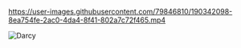 


https://user-images.githubusercontent.com/79846810/190342098-8ea754fe-2ac0-4da4-8f41-802a7c72f465.mp4

![Darcy](https://user-images.githubusercontent.com/79846810/190342223-d65f2aac-7252-4350-9269-55676e47f38a.JPG)
